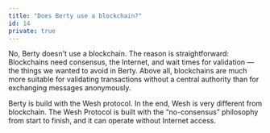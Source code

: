 ```yaml
---
title: "Does Berty use a blockchain?"
id: 14
private: true
---
```


No, Berty doesn't use a blockchain. The reason is straightforward: Blockchains
need consensus, the Internet, and wait times for validation — the things we wanted
to avoid in Berty. Above all, blockchains are much more suitable for validating
transactions without a central authority than for exchanging messages anonymously.

Berty is build with the Wesh protocol. In the end, Wesh is very different from blockchain.
The Wesh Protocol is built with the “no-consensus” philosophy from start to finish,
and it can operate without Internet access.

